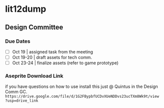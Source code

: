 # lit12dump
## Design Committee
### Due Dates
- [ ] Oct 19     | assigned task from the meeting
- [ ] Oct 19-20  | draft assets for tech comm.
- [ ] Oct 23-24  | finalize assets (refer to game prototype)
### Aseprite Download Link
if you have questions on how to use install this just @ Quintus in the Design Comm GC.
`https://drive.google.com/file/d/1G2FBypbfUCDvXUeNDDvs23ucTXm8Wk9t/view?usp=drive_link`
